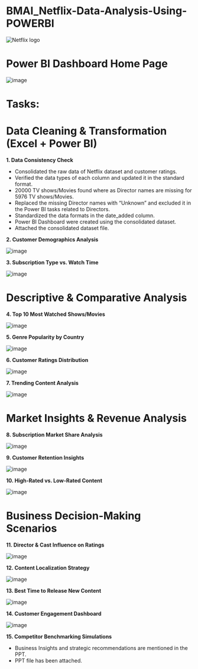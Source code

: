 # BMAI_Netflix-Data-Analysis-Using-POWERBI

![Netflix logo](https://github.com/user-attachments/assets/37a1835c-eaae-4add-9902-74473f77ce5f)

# Power BI Dashboard Home Page

![image](https://github.com/user-attachments/assets/8819232b-8bb1-4468-af52-65f39984fc3f)

# Tasks:

# Data Cleaning & Transformation (Excel + Power BI)

**1. Data Consistency Check**

* Consolidated the raw data of Netflix dataset and customer ratings.
* Verified the data types of each column and updated it in the standard format.
* 20000 TV shows/Movies found where as Director names are missing for 5976 TV shows/Movies.
* Replaced the missing Director names with “Unknown” and excluded it in the Power BI tasks related to Directors.
* Standardized the data formats in the date_added column.
* Power BI Dashboard were created using the consolidated dataset.
* Attached the consolidated dataset file.
  
**2. Customer Demographics Analysis**

![image](https://github.com/user-attachments/assets/05bdc0fe-4ceb-4b99-81c3-4ba107eceec7)

**3. Subscription Type vs. Watch Time**

![image](https://github.com/user-attachments/assets/f5c2d25d-cae3-4483-9b89-a85c6f13d236)

# Descriptive & Comparative Analysis

**4. Top 10 Most Watched Shows/Movies**

![image](https://github.com/user-attachments/assets/dee7eea4-9918-4e48-867f-9ca5219d8da5)

**5. Genre Popularity by Country**

![image](https://github.com/user-attachments/assets/2a566aa9-02f0-4a5b-940d-821776163fa5)

**6. Customer Ratings Distribution**

![image](https://github.com/user-attachments/assets/a5b3d80f-be0c-4001-9ac6-c8e3193aadf9)

**7. Trending Content Analysis**

![image](https://github.com/user-attachments/assets/e42913ab-cb1e-4bd3-95fe-ce914473a812)

# Market Insights & Revenue Analysis

**8. Subscription Market Share Analysis**

![image](https://github.com/user-attachments/assets/fa243521-c5b4-4b1b-8c36-416c68cedf38)

**9. Customer Retention Insights**

![image](https://github.com/user-attachments/assets/0e6abc5f-18e1-42d1-927a-44ab55fe7761)

**10. High-Rated vs. Low-Rated Content**

![image](https://github.com/user-attachments/assets/fb1c1c41-5ee8-4b75-b321-66d4713cfc31)

# Business Decision-Making Scenarios

**11. Director & Cast Influence on Ratings**

![image](https://github.com/user-attachments/assets/9a0174a3-0097-4ba7-afb4-b368a7c1800e)

**12. Content Localization Strategy**

![image](https://github.com/user-attachments/assets/0b7c96ff-3b2f-4a81-8122-9fb85f9b5efc)

**13. Best Time to Release New Content**

![image](https://github.com/user-attachments/assets/ff5f4cf4-fd5e-4f62-b6c5-7c431735ace0)

**14. Customer Engagement Dashboard**

![image](https://github.com/user-attachments/assets/a0880bcc-59c4-45d2-bbf2-4e519ef51e1d)

**15. Competitor Benchmarking Simulations**

* Business Insights and strategic recommendations are mentioned in the PPT.
* PPT file has been attached.
